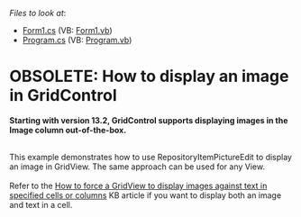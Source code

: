<!-- default file list -->
*Files to look at*:

* [Form1.cs](./CS/Form1.cs) (VB: [Form1.vb](./VB/Form1.vb))
* [Program.cs](./CS/Program.cs) (VB: [Program.vb](./VB/Program.vb))
<!-- default file list end -->
# OBSOLETE: How to display an image in GridControl


<p><strong>Starting with version 13.2, GridControl supports displaying images in the Image column out-of-the-box.</strong> </p>
<p><br>This example demonstrates how to use RepositoryItemPictureEdit to display an image in GridView. The same approach can be used for any View.<br><br>Refer to the <a href="https://www.devexpress.com/Support/Center/p/K18337">How to force a GridView to display images against text in specified cells or columns</a> KB article if you want to display both an image and text in a cell.</p>

<br/>


